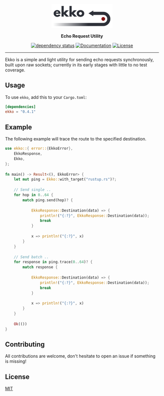 <div align="center">

<a href="https://crates.io/crates/ekko">
<img width="200" src="https://raw.githubusercontent.com/dev-bio/Ekko/master/media/ekko.svg" alt="Ekko - Echo Request Utility"/>
</a>

__Echo Request Utility__

[![dependency status](https://deps.rs/crate/ekko/0.4.1/status.svg)](https://deps.rs/crate/ekko/0.4.1)
[![Documentation](https://docs.rs/ekko/badge.svg)](https://docs.rs/ekko)
[![License](https://img.shields.io/crates/l/ekko.svg)](https://choosealicense.com/licenses/mit/)

</div>

---

Ekko is a simple and light utility for sending echo requests synchronously, built upon raw sockets; currently in its early stages with little to no test coverage.

## Usage
To use `ekko`, add this to your `Cargo.toml`:

```toml
[dependencies]
ekko = "0.4.1"
```

## Example
The following example will trace the route to the specified destination.
```rust
use ekko::{ error::{EkkoError},
    EkkoResponse,
    Ekko,
};

fn main() -> Result<(), EkkoError> {
    let mut ping = Ekko::with_target("rustup.rs")?;

    // Send single ..
    for hop in 0..64 {
        match ping.send(hop)? {

            EkkoResponse::Destination(data) => {
                println!("{:?}", EkkoResponse::Destination(data));
                break
            }

            x => println!("{:?}", x)
        }
    }

    // Send batch ..
    for response in ping.trace(0..64)? {
        match response {

            EkkoResponse::Destination(data) => {
                println!("{:?}", EkkoResponse::Destination(data));
                break
            }

            x => println!("{:?}", x)
        }
    }

    Ok(())
}
```

## Contributing
All contributions are welcome, don't hesitate to open an issue if something is missing!

## License
[MIT](https://choosealicense.com/licenses/mit/)
